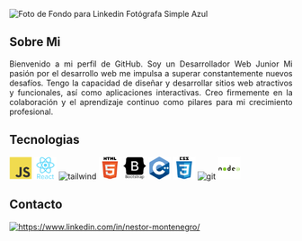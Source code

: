 

![Foto de Fondo para Linkedin Fotógrafa Simple Azul](https://github.com/nestord23/nestord23/assets/104476402/c0c3b127-c238-4a1c-8cde-588b81727afb)



  ## Sobre Mi
 <div style="text-align: justify;"> 
Bienvenido a mi perfil de GitHub. Soy un Desarrollador Web Junior Mi pasión por el desarrollo web me impulsa a superar constantemente nuevos desafíos. Tengo la capacidad de diseñar y desarrollar sitios web atractivos y funcionales, así como aplicaciones interactivas. Creo firmemente en la colaboración y el aprendizaje continuo como pilares para mi crecimiento profesional.
</div>

## Tecnologias
<p align="left">
  <img src="https://raw.githubusercontent.com/devicons/devicon/master/icons/javascript/javascript-original.svg" alt="javascript" width="40" height="40"/>
  <img src="https://raw.githubusercontent.com/devicons/devicon/master/icons/react/react-original-wordmark.svg" alt="react" width="40" height="40"/>
  <img src="https://www.vectorlogo.zone/logos/tailwindcss/tailwindcss-icon.svg" alt="tailwind" width="40" height="40"/>
  <img src="https://raw.githubusercontent.com/devicons/devicon/master/icons/html5/html5-original-wordmark.svg" alt="html5" width="40" height="40"/>
  <img src="https://raw.githubusercontent.com/devicons/devicon/master/icons/bootstrap/bootstrap-plain-wordmark.svg" alt="bootstrap" width="40" height="40"/>
  <img src="https://raw.githubusercontent.com/devicons/devicon/master/icons/cplusplus/cplusplus-original.svg" alt="cplusplus" width="40" height="40"/>
  <img src="https://raw.githubusercontent.com/devicons/devicon/master/icons/css3/css3-original-wordmark.svg" alt="css3" width="40" height="40"/>
  <img src="https://www.vectorlogo.zone/logos/git-scm/git-scm-icon.svg" alt="git" width="40" height="40"/>
  
  <img src="https://raw.githubusercontent.com/devicons/devicon/master/icons/nodejs/nodejs-original-wordmark.svg" alt="nodejs" width="40" height="40"/>
 
</p>



## Contacto
<p align="left">
<a href="https://www.linkedin.com/in/nestor-montenegro/" target="blank"><img align="center" src="https://raw.githubusercontent.com/rahuldkjain/github-profile-readme-generator/master/src/images/icons/Social/linked-in-alt.svg" alt="https://www.linkedin.com/in/nestor-montenegro/" height="30" width="40" /></a>
</p>






